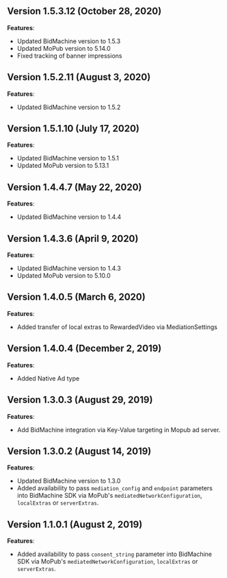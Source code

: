 ## Version 1.5.3.12 (October 28, 2020)
**Features**:
* Updated BidMachine version to 1.5.3
* Updated MoPub version to 5.14.0
* Fixed tracking of banner impressions

## Version 1.5.2.11 (August 3, 2020)
**Features**:
* Updated BidMachine version to 1.5.2

## Version 1.5.1.10 (July 17, 2020)
**Features**:
* Updated BidMachine version to 1.5.1
* Updated MoPub version to 5.13.1

## Version 1.4.4.7 (May 22, 2020)
**Features**:
* Updated BidMachine version to 1.4.4

## Version 1.4.3.6 (April 9, 2020)
**Features**:
* Updated BidMachine version to 1.4.3
* Updated MoPub version to 5.10.0

## Version 1.4.0.5 (March 6, 2020)
**Features**:
* Added transfer of local extras to RewardedVideo via MediationSettings

## Version 1.4.0.4 (December 2, 2019)
**Features**:
* Added Native Ad type

## Version 1.3.0.3 (August 29, 2019)
**Features**:
* Add BidMachine integration via Key-Value targeting in Mopub ad server.

## Version 1.3.0.2 (August 14, 2019)
**Features**:
* Updated BidMachine version to 1.3.0
* Added availability to pass `mediation_config` and `endpoint` parameters into BidMachine SDK via MoPub's `mediatedNetworkConfiguration`, `localExtras` or `serverExtras`.

## Version 1.1.0.1 (August 2, 2019)
**Features**:
* Added availability to pass `consent_string` parameter into BidMachine SDK via MoPub's `mediatedNetworkConfiguration`, `localExtras` or `serverExtras`.
